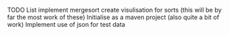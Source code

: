 TODO List
 implement mergesort 
 create visulisation for sorts (this will be by far the most work of these)
 Initialise as a maven project (also quite a bit of work)
 Implement use of json for test data
